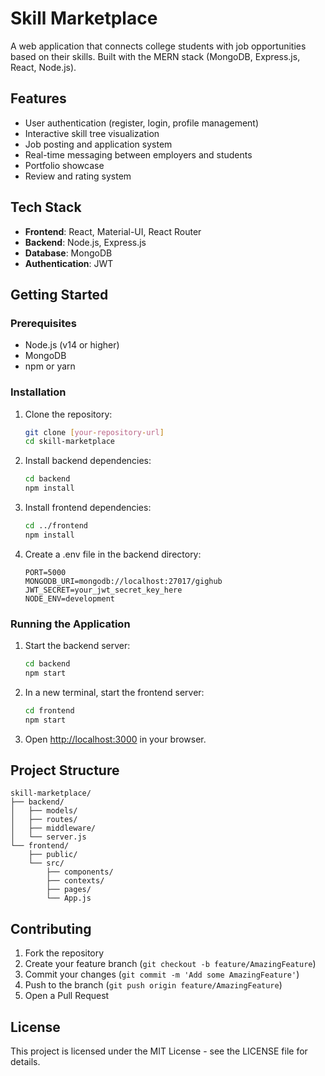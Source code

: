 # Skill Marketplace

A web application that connects college students with job opportunities based on their skills. Built with the MERN stack (MongoDB, Express.js, React, Node.js).

## Features

- User authentication (register, login, profile management)
- Interactive skill tree visualization
- Job posting and application system
- Real-time messaging between employers and students
- Portfolio showcase
- Review and rating system

## Tech Stack

- **Frontend**: React, Material-UI, React Router
- **Backend**: Node.js, Express.js
- **Database**: MongoDB
- **Authentication**: JWT

## Getting Started

### Prerequisites

- Node.js (v14 or higher)
- MongoDB
- npm or yarn

### Installation

1. Clone the repository:
   ```bash
   git clone [your-repository-url]
   cd skill-marketplace
   ```

2. Install backend dependencies:
   ```bash
   cd backend
   npm install
   ```

3. Install frontend dependencies:
   ```bash
   cd ../frontend
   npm install
   ```

4. Create a .env file in the backend directory:
   ```
   PORT=5000
   MONGODB_URI=mongodb://localhost:27017/gighub
   JWT_SECRET=your_jwt_secret_key_here
   NODE_ENV=development
   ```

### Running the Application

1. Start the backend server:
   ```bash
   cd backend
   npm start
   ```

2. In a new terminal, start the frontend server:
   ```bash
   cd frontend
   npm start
   ```

3. Open [http://localhost:3000](http://localhost:3000) in your browser.

## Project Structure

```
skill-marketplace/
├── backend/
│   ├── models/
│   ├── routes/
│   ├── middleware/
│   └── server.js
└── frontend/
    ├── public/
    └── src/
        ├── components/
        ├── contexts/
        ├── pages/
        └── App.js
```

## Contributing

1. Fork the repository
2. Create your feature branch (`git checkout -b feature/AmazingFeature`)
3. Commit your changes (`git commit -m 'Add some AmazingFeature'`)
4. Push to the branch (`git push origin feature/AmazingFeature`)
5. Open a Pull Request

## License

This project is licensed under the MIT License - see the LICENSE file for details. 